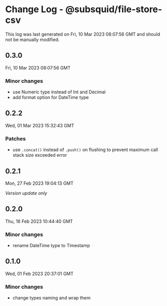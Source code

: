 # Change Log - @subsquid/file-store-csv

This log was last generated on Fri, 10 Mar 2023 08:07:56 GMT and should not be manually modified.

## 0.3.0
Fri, 10 Mar 2023 08:07:56 GMT

### Minor changes

- use Numeric type instead of Int and Decimal
- add format option for DateTime type

## 0.2.2
Wed, 01 Mar 2023 15:32:43 GMT

### Patches

- use `.concat()` instead of `.push()` on flushing to prevent maximum call stack size exceeded error

## 0.2.1
Mon, 27 Feb 2023 19:04:13 GMT

_Version update only_

## 0.2.0
Thu, 16 Feb 2023 10:44:40 GMT

### Minor changes

- rename DateTime type to Timestamp

## 0.1.0
Wed, 01 Feb 2023 20:37:01 GMT

### Minor changes

- change types naming and wrap them


